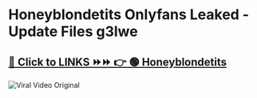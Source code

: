 
 # Honeyblondetits Onlyfans Leaked - Update Files g3lwe

## <h2><a href="https://clipsfans.com/Honeyblondetits&ref=git">🔗 Click to LINKS ⏩⏩ 👉 🟢 Honeyblondetits </a></h2>

<a href="https://clipsfans.com/Honeyblondetits&ref=git" rel="nofollow" data-target="animated-image.originalLink"><img src="https://i.ibb.co.com/xMMVF88/686577567.gif" alt="Viral Video Original" style="max-width: 100%; display: inline-block;" data-target="animated-image.originalImage"></a>

